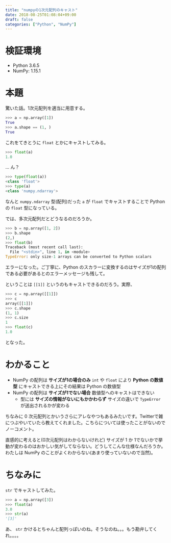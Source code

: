 ```yaml
---
title: "numpyの1次元配列のキャスト"
date: 2018-08-25T01:08:04+09:00
draft: false
categories: ["Python", "NumPy"]
---
```


# 検証環境

- Python 3.6.5
- NumPy: 1.15.1

# 本題

驚いた話。1次元配列を適当に用意する。

```python
>>> a = np.array([1])
True
>>> a.shape == (1, )
True
```

これをてきとうに `float` とかにキャストしてみる。

```python
>>> float(a)
1.0
```

... ん？

```python
>>> type(float(a))
<class 'float'>
>>> type(a)
<class 'numpy.ndarray'>
```

なんと `numpy.ndarray` 型(配列)だった `a`  が `float` でキャストすることで Python の `float` 型になっている。

では、多次元配列だとどうなるのだろうか。

```python
>>> b = np.array([1, 2])
>>> b.shape
(2,)
>>> float(b)
Traceback (most recent call last):
  File "<stdin>", line 1, in <module>
TypeError: only size-1 arrays can be converted to Python scalars
```

エラーになった。ご丁寧に、Python のスカラーに変換するのはサイズが1の配列である必要があるとのエラーメッセージも残して。

ということは `[[1]]` というのもキャストできるのだろう。実際、

```python
>>> c = np.array([[1]])
>>> c
array([[1]])
>>> c.shape
(1, 1)
>>> c.size
1
>>> float(c)
1.0
```

となった。

# わかること

- NumPy の配列は **サイズが1の場合のみ** `int` や `float` により **Python の数値型** にキャストできる上にその結果は Python の数値型
- NumPy の配列は **サイズが1でない場合** 数値型へのキャストはできない
    - 型には **サイズの情報がないにもかかわらず** サイズの違いで `TypeError` が送出されるかが変わる

ちなみに 0 次元配列とかいうさらにアレなやつもあるみたいです。Twitterで雑につぶやいていたら教えてくれました。こちらについては使ったことがないのでノーコメント。

直感的に考えると(0次元配列はわからないけれど) サイズが 1 か 1でないかで挙動が変わるのはおかしい気がしてならない。どうしてこんな仕様なんだろうか。わたしは NumPy のことがよくわからない(あまり使っていないので当然)。

# ちなみに

`str` でキャストしてみた。

```python
>>> a = np.array([3])
>>> float(a)
3.0
>>> str(a)
'[3]'
```

あ、 `str` かけるとちゃんと配列っぽいのね。そうなのね。。。もう勘弁してくれ。。。。
